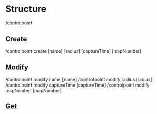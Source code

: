 # Structure

/controlpoint

## Create

/controlpoint create [name] [radius] [captureTime] [mapNumber]

## Modify

/controlpoint modify name [name]
/controlpoint modify radius [radius]
/controlpoint modify captureTime [captureTime]
/controlpoint modify mapNumber [mapNumber]

## Get